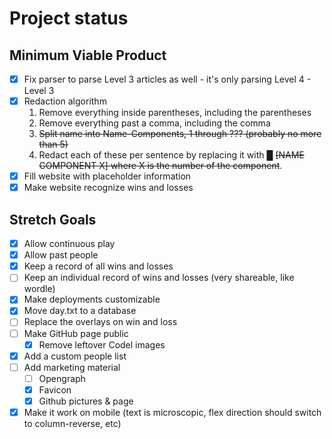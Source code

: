 # Project status

## Minimum Viable Product

- [x] Fix parser to parse Level 3 articles as well - it's only parsing Level 4 - Level 3
- [x] Redaction algorithm
    1. Remove everything inside parentheses, including the parentheses
    2. Remove everything past a comma, including the comma
    3. ~~Split name into Name-Components, 1 through ??? (probably no more than 5)~~
    4. Redact each of these per sentence by replacing it with █ ~~[NAME COMPONENT X] where X is the number of the component~~.
- [x] Fill website with placeholder information
- [x] Make website recognize wins and losses

## Stretch Goals

- [x] Allow continuous play
- [x] Allow past people
- [x] Keep a record of all wins and losses
- [ ] Keep an individual record of wins and losses (very shareable, like wordle)
- [x] Make deployments customizable
- [x] Move day.txt to a database
- [ ] Replace the overlays on win and loss
- [ ] Make GitHub page public
  - [x] Remove leftover Codel images
- [x] Add a custom people list
- [ ] Add marketing material
  - [ ] Opengraph
  - [x] Favicon
  - [x] Github pictures & page
- [x] Make it work on mobile (text is microscopic, flex direction should switch to column-reverse, etc)
